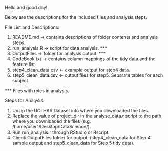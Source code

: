Hello and good day!

Below are the descriptions for the included files and analysis steps. 

File List and Descriptions:
1) README.md -> contains descriptions of folder contents and analysis steps. 
2) run_analysis.R -> script for data analysis. ***
3) OutputFiles -> folder for analysis output. ***
4) CodeBook.txt -> contains column mappings of the tidy data and the feature list.
5) step4_clean_data.csv <- example output for step4 data.
6) step5_clean_data.csv <- output files for step5. Separate tables for each subject.

*** Files with roles in analysis.

Steps for Analysis:
1) Unzip the UCI HAR Dataset into where you downloaded the files.
2) Replace the value of project_dir in the analyse_data.r script to the path where you downloaded the files (e.g. /home/user1/Desktop/DataScience/).
3) Run run_analysis.r through RStudio or Rscript. 
4) Check OutputFiles folder for output. (step4_clean_data for Step 4 sample output and step5_clean_data for Step 5 tidy data).